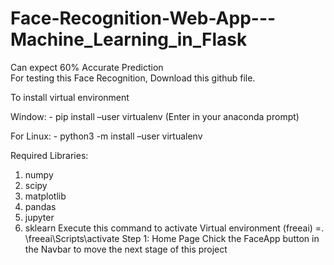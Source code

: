 # Face-Recognition-Web-App---Machine_Learning_in_Flask

Can expect 60% Accurate Prediction
<br>
For testing this Face Recognition, Download this github file.

To install virtual environment

Window: - pip install –user virtualenv (Enter in your anaconda prompt)

For Linux: - python3 -m install –user virtualenv

Required Libraries:
1.	numpy
2.	scipy
3.	matplotlib
4.	pandas
5.	jupyter
6.	sklearn
Execute this command to activate Virtual environment (freeai) =. \freeai\Scripts\activate
Step 1: Home Page
Chick the FaceApp button in the Navbar to move the next stage of this project
